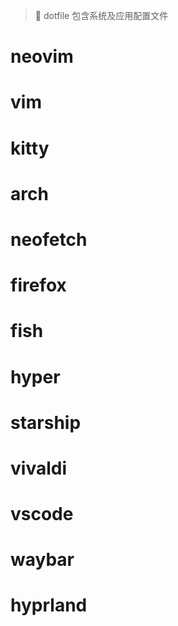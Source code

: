 > 📒 dotfile 包含系统及应用配置文件

# neovim

# vim

# kitty

# arch

# neofetch

# firefox

# fish

# hyper

# starship

# vivaldi

# vscode

# waybar

# hyprland
